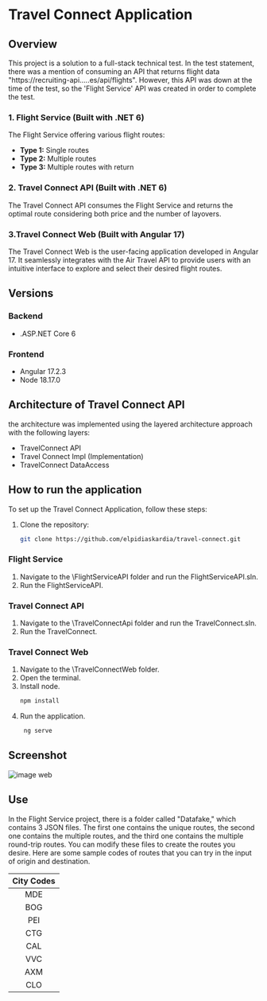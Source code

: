 # Travel Connect Application

## Overview
This project is a solution to a full-stack technical test. In the test statement, there was a mention of consuming an API that returns flight data "https://recruiting-api.....es/api/flights". However, this API was down at the time of the test, so the 'Flight Service' API was created in order to complete the test.
 

### 1. Flight Service (Built with .NET 6)

The Flight Service offering various flight routes:

- **Type 1:** Single routes
- **Type 2:** Multiple routes
- **Type 3:** Multiple routes with return

### 2. Travel Connect API (Built with .NET 6)

The Travel Connect API consumes the Flight Service and returns the optimal route considering both price and the number of layovers.

### 3.Travel Connect Web (Built with Angular 17)

The Travel Connect Web is the user-facing application developed in Angular 17. It seamlessly integrates with the Air Travel API to provide users with an intuitive interface to explore and select their desired flight routes.

## Versions

### Backend
- .ASP.NET Core 6
### Frontend
- Angular 17.2.3
- Node 18.17.0

## Architecture of Travel Connect API

the architecture was implemented using the layered architecture approach with the following layers:

- TravelConnect API
- Travel Connect Impl (Implementation)
- TravelConnect DataAccess

  
## How to run the application

To set up the Travel Connect  Application, follow these steps:

1. Clone the repository:

   ```bash
   git clone https://github.com/elpidiaskardia/travel-connect.git
### Flight Service
1. Navigate to the \FlightServiceAPI folder and run the FlightServiceAPI.sln.
2. Run the FlightServiceAPI.
   
### Travel Connect API
1. Navigate to the \TravelConnectApi folder and run the TravelConnect.sln.
2. Run the TravelConnect.

### Travel Connect Web
1.  Navigate to the \TravelConnectWeb folder.
2.  Open the terminal.
3.  Install node.
     ```bash
     npm install
4. Run the application.
    ```bash
     ng serve
## Screenshot
![image web](/Screenshot/TravelConnect.PNG)
## Use
In the Flight Service project, there is a folder called "Datafake," which contains 3 JSON files. The first one contains the unique routes, the second one contains the multiple routes, and the third one contains the multiple round-trip routes. You can modify these files to create the routes you desire.
Here are some sample codes of routes that you can try in the input of origin and destination.

|  City Codes |
|:--------------:|
| MDE   | 
| BOG   | 
| PEI   | 
| CTG   | 
| CAL   | 
| VVC   | 
| AXM   | 
| CLO   | 
